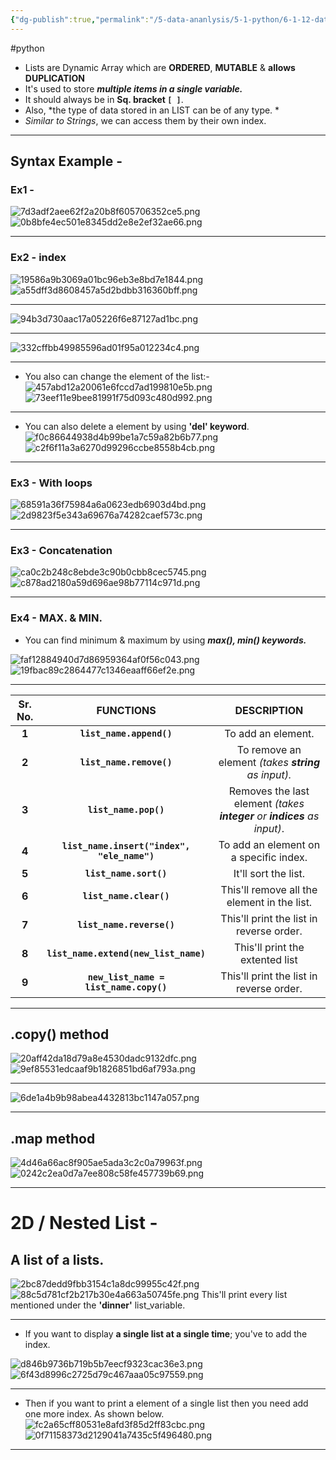 ```yaml
---
{"dg-publish":true,"permalink":"/5-data-ananlysis/5-1-python/6-1-12-data-stuctures/2-3-1-6-lists/","noteIcon":""}
---
```


#python 
- Lists are Dynamic Array which are **ORDERED**, **MUTABLE** & **allows DUPLICATION**
- It's used to store ***multiple items in a single variable.***
- It should always be in **Sq. bracket `[ ]`**. 
- Also, *the type of data stored in an LIST can be of any type. *
- *Similar to Strings*, we can access them by their own index. 
***
## Syntax Example - 
### Ex1 - 
![7d3adf2aee62f2a20b8f605706352ce5.png](/img/user/_resources/7d3adf2aee62f2a20b8f605706352ce5.png)
![0b8bfe4ec501e8345dd2e8e2ef32ae66.png](/img/user/_resources/0b8bfe4ec501e8345dd2e8e2ef32ae66.png)
* * *
### Ex2 - index
![19586a9b3069a01bc96eb3e8bd7e1844.png](/img/user/_resources/19586a9b3069a01bc96eb3e8bd7e1844.png)
![a55dff3d8608457a5d2bdbb316360bff.png](/img/user/_resources/a55dff3d8608457a5d2bdbb316360bff.png)
* * *
![94b3d730aac17a05226f6e87127ad1bc.png](/img/user/_resources/94b3d730aac17a05226f6e87127ad1bc.png)
* * *
![332cffbb49985596ad01f95a012234c4.png](/img/user/_resources/332cffbb49985596ad01f95a012234c4.png)
* * *
- You also can change the element of the list:- 
![457abd12a20061e6fccd7ad199810e5b.png](/img/user/_resources/457abd12a20061e6fccd7ad199810e5b.png)
![73eef11e9bee81991f75d093c480d992.png](/img/user/_resources/73eef11e9bee81991f75d093c480d992.png)
***
- You can also delete a element by using **'del' keyword**.
![f0c86644938d4b99be1a7c59a82b6b77.png](/img/user/_resources/f0c86644938d4b99be1a7c59a82b6b77.png)
![c2f6f11a3a6270d99296ccbe8558b4cb.png](/img/user/_resources/c2f6f11a3a6270d99296ccbe8558b4cb.png)
***
### Ex3 - With loops
![68591a36f75984a6a0623edb6903d4bd.png](/img/user/_resources/68591a36f75984a6a0623edb6903d4bd.png)
![2d9823f5e343a69676a74282caef573c.png](/img/user/_resources/2d9823f5e343a69676a74282caef573c.png)
* * *
### Ex3 - Concatenation
![ca0c2b248c8ebde3c90b0cbb8cec5745.png](/img/user/_resources/ca0c2b248c8ebde3c90b0cbb8cec5745.png)
![c878ad2180a59d696ae98b77114c971d.png](/img/user/_resources/c878ad2180a59d696ae98b77114c971d.png)
* * *
### Ex4 - MAX. & MIN.
- You can find minimum & maximum by using ***max(), min() keywords.***

![faf12884940d7d86959364af0f56c043.png](/img/user/_resources/faf12884940d7d86959364af0f56c043.png)
![19fbac89c2864477c1346eaaff66ef2e.png](/img/user/_resources/19fbac89c2864477c1346eaaff66ef2e.png)
* * * 

| Sr. No. |                  FUNCTIONS                  |                               DESCRIPTION                               |
| :-----: | :-----------------------------------------: | :---------------------------------------------------------------------: |
|  **1**  |          **`list_name.append()`**           |                           To add an element.                            |
|  **2**  |          **`list_name.remove()`**           |           To remove an element *(takes **string** as input).*           |
|  **3**  |            **`list_name.pop()`**            | Removes the last element *(takes **integer** or **indices** as input)*. |
|  **4**  | **`list_name.insert("index", "ele_name")`** |                 To add an element on a specific index.                  |
|  **5**  |           **`list_name.sort()`**            |                          It'll sort the list.                           |
|  **6**  |           **`list_name.clear()`**           |               This'll remove all the element in the list.               |
|  **7**  |          **`list_name.reverse()`**          |                This'll print the list in reverse order.                 |
|  **8**  |    **`list_name.extend(new_list_name)`**    |                     This'll print the extented list                     |
|  **9**  |   **`new_list_name = list_name.copy()`**    |                This'll print the list in reverse order.                 |

***
## .copy() method
![20aff42da18d79a8e4530dadc9132dfc.png](/img/user/_resources/20aff42da18d79a8e4530dadc9132dfc.png)
![9ef85531edcaaf9b1826851bd6af793a.png](/img/user/_resources/9ef85531edcaaf9b1826851bd6af793a.png)
* * * 
![6de1a4b9b98abea4432813bc1147a057.png](/img/user/_resources/6de1a4b9b98abea4432813bc1147a057.png)
***
## .map method
![4d46a66ac8f905ae5ada3c2c0a79963f.png](/img/user/_resources/4d46a66ac8f905ae5ada3c2c0a79963f.png)
![0242c2ea0d7a7ee808c58fe457739b69.png](/img/user/_resources/0242c2ea0d7a7ee808c58fe457739b69.png)
* * *
# 2D / Nested List - 
## A list of a lists.
![2bc87dedd9fbb3154c1a8dc99955c42f.png](/img/user/_resources/2bc87dedd9fbb3154c1a8dc99955c42f.png)
![88c5d781cf2b217b30e4a663a50745fe.png](/img/user/_resources/88c5d781cf2b217b30e4a663a50745fe.png)
This'll print every list mentioned under the **'dinner'** list_variable.
* * *
 - If you want to display **a single list at a single time**; you've to add the index. 

![d846b9736b719b5b7eecf9323cac36e3.png](/img/user/_resources/d846b9736b719b5b7eecf9323cac36e3.png)
![6f43d8996c2725d79c467aaa05c97559.png](/img/user/_resources/6f43d8996c2725d79c467aaa05c97559.png)
* * *
- Then if you want to print a element of a single list then you need add one more index. As shown below.
![fc2a65cff80531e8afd3f85d2ff83cbc.png](/img/user/_resources/fc2a65cff80531e8afd3f85d2ff83cbc.png)
![0f71158373d2129041a7435c5f496480.png](/img/user/_resources/0f71158373d2129041a7435c5f496480.png)
* * *
